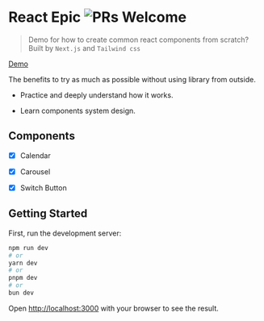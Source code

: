 # React Epic ![PRs Welcome](https://img.shields.io/badge/PRs-welcome-green.svg)

> Demo for how to create common react components from scratch? Built by `Next.js` and `Tailwind css`

[Demo](https://baskvava.github.io/react-epic/)

The benefits to try as much as possible without using library from outside.

- Practice and deeply understand how it works.

- Learn components system design.

## Components

- [x] Calendar

- [x] Carousel

- [x] Switch Button

## Getting Started

First, run the development server:

```bash
npm run dev
# or
yarn dev
# or
pnpm dev
# or
bun dev
```

Open [http://localhost:3000](http://localhost:3000) with your browser to see the result.
